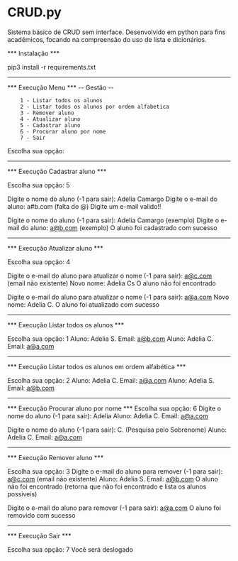 # CRUD.py
Sistema básico de CRUD sem interface.
Desenvolvido em python para fins acadêmicos, focando na compreensão do uso de lista e dicionários.


*** Instalação ***

pip3 install -r requirements.txt 
________________________________________________________________________________________________________        
 ***  Execução Menu  ***
 		-- Gestão -- 		


        1 - Listar todos os alunos
        2 - Listar todos os alunos por ordem alfabetica
        3 - Remover aluno
        4 - Atualizar aluno
        5 - Cadastrar aluno
        6 - Procurar aluno por nome
        7 - Sair
    
Escolha sua opção: 
 
________________________________________________________________________________________________________
 ***  Execução Cadastrar aluno  ***
 
 Escolha sua opção: 5

Digite o nome do aluno (-1 para sair): Adelia Camargo
Digite o e-mail do aluno: a#b.com (falta do @)
Digite um e-mail valido!!

Digite o nome do aluno (-1 para sair): Adelia Camargo (exemplo)
Digite o e-mail do aluno: a@b.com (exemplo)
O aluno foi cadastrado com sucesso
________________________________________________________________________________________________________
***  Execução Atualizar aluno  ***

Escolha sua opção: 4

Digite o e-mail do aluno para atualizar o nome (-1 para sair): a@c.com (email não existente)
Novo nome: Adelia Cs
O aluno não foi encontrado 

Digite o e-mail do aluno para atualizar o nome (-1 para sair): a@a.com
Novo nome: Adelia C.
O aluno foi atualizado com sucesso
__________________________________________________________________________________________________________
***  Execução Listar todos os alunos  ***

Escolha sua opção: 1
Aluno: Adelia S. Email: a@b.com
Aluno: Adelia C. Email: a@a.com
__________________________________________________________________________________________________________
***  Execução Listar todos os alunos em ordem alfabética ***

Escolha sua opção: 2
Aluno: Adelia C. Email: a@a.com
Aluno: Adelia S. Email: a@b.com
__________________________________________________________________________________________________________
***  Execução Procurar aluno por nome ***
Escolha sua opção: 6
Digite o nome do aluno (-1 para sair): Adelia
Aluno: Adelia C. Email: a@a.com

Digite o nome do aluno (-1 para sair): C. (Pesquisa pelo Sobrenome)
Aluno: Adelia C. Email: a@a.com
___________________________________________________________________________________________________________
***  Execução Remover aluno  ***

Escolha sua opção: 3
Digite o e-mail do aluno para remover (-1 para sair): a@c.com (email não existente)
Aluno: Adelia S. Email: a@b.com 
O aluno não foi encontrado (retorna que não foi encontrado e lista os alunos possiveis)

Digite o e-mail do aluno para remover (-1 para sair): a@a.com
O aluno foi removido com sucesso
___________________________________________________________________________________________________________
***  Execução Sair  ***

Escolha sua opção: 7
Você será deslogado

